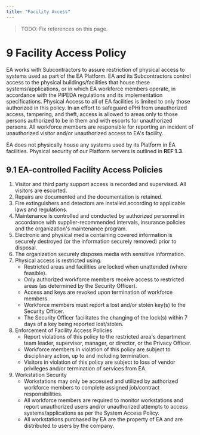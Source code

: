 ```yaml
---
title: "Facility Access"
---
```

> TODO: Fix references on this page.

# 9​ Facility Access Policy
EA works with Subcontractors to assure restriction of physical access to systems used as part of the EA Platform. EA and its Subcontractors control access to the physical buildings/facilities that house these systems/applications, or in which EA workforce members operate, in accordance with the PIPEDA regulations and its implementation specifications. Physical Access to all of EA facilities is limited to only those authorized in this policy. In an effort to safeguard ePHi from unauthorized access, tampering, and theft, access is allowed to areas only to those persons authorized to be in them and with escorts for unauthorized persons. All workforce members are responsible for reporting an incident of unauthorized visitor and/or unauthorized access to EA's facility.

EA does not physically house any systems used by its Platform in EA facilities. Physical security of our Platform servers is outlined in **REF 1.3**.

## ​9.1​ EA-controlled Facility Access Policies
1. Visitor and third party support access is recorded and supervised. All visitors are escorted.
1. Repairs are documented and the documentation is retained.
1. Fire extinguishers and detectors are installed according to applicable laws and regulations.
1. Maintenance is controlled and conducted by authorized personnel in accordance with supplier-recommended intervals, insurance policies and the organization's maintenance program.
1. Electronic and physical media containing covered information is securely destroyed (or the information securely removed) prior to disposal.
1. The organization securely disposes media with sensitive information.
1. Physical access is restricted using.
    * Restricted areas and facilities are locked when unattended (where feasible).
    * Only authorized workforce members receive access to restricted areas (as determined by the Security Officer).
    * Access and keys are revoked upon termination of workforce members.
    * Workforce members must report a lost and/or stolen key(s) to the Security Officer.
    * The Security Officer facilitates the changing of the lock(s) within 7 days of a key being reported lost/stolen.
1. Enforcement of Facility Access Policies
    * Report violations of this policy to the restricted area's department team leader, supervisor, manager, or director, or the Privacy Officer.
    * Workforce members in violation of this policy are subject to disciplinary action, up to and including termination.
    * Visitors in violation of this policy are subject to loss of vendor privileges and/or termination of services from EA.
1. Workstation Security
    * Workstations may only be accessed and utilized by authorized workforce members to complete assigned job/contract responsibilities.
    * All workforce members are required to monitor workstations and report unauthorized users and/or unauthorized attempts to access systems/applications as per the System Access Policy.
    * All workstations purchased by EA are the property of EA and are distributed to users by the company.